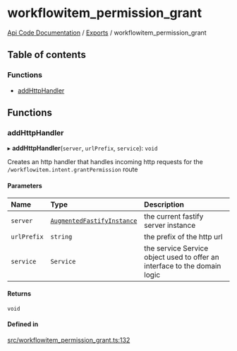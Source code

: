 # workflowitem\_permission\_grant
 
[Api Code Documentation](../README.md) / [Exports](../modules.md) / workflowitem\_permission\_grant

## Table of contents

### Functions

- [addHttpHandler](workflowitem_permission_grant.md#addhttphandler)

## Functions

### addHttpHandler

▸ **addHttpHandler**(`server`, `urlPrefix`, `service`): `void`

Creates an http handler that handles incoming http requests for the `/workflowitem.intent.grantPermission` route

#### Parameters

| Name | Type | Description |
| :------ | :------ | :------ |
| `server` | [`AugmentedFastifyInstance`](../interfaces/types.AugmentedFastifyInstance.md) | the current fastify server instance |
| `urlPrefix` | `string` | the prefix of the http url |
| `service` | `Service` | the service Service object used to offer an interface to the domain logic |

#### Returns

`void`

#### Defined in

[src/workflowitem_permission_grant.ts:132](https://github.com/openkfw/TruBudget/blob/0804644/api/src/workflowitem_permission_grant.ts#L132)
